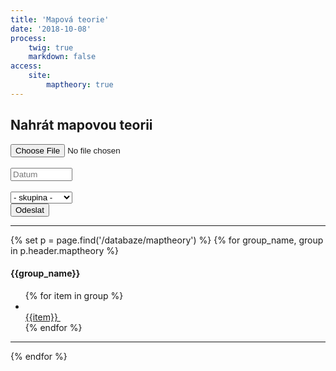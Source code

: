 ```yaml
---
title: 'Mapová teorie'
date: '2018-10-08'
process:
    twig: true
    markdown: false
access:
    site:
        maptheory: true
---
```


<form id="mapTheoryForm" enctype="multipart/form-data" method="post">
<div class="pure-g">
        <div class="pure-u-1">
            <h2>Nahrát mapovou teorii</h2>
        </div>
        <div class="pure-u-1 pure-u-md-1-2">
            <div>
                <input type="file" name="PDF" accept="application/pdf" required oninvalid="this.setCustomValidity('Nahrejte soubor ve formátu PDF.')" oninput="setCustomValidity('')" >
            </div>
            <br>
            <div>
                <input type="text" name="date" placeholder="Datum" list="dateList" style="width: 7.45em;" pattern="(?:19|20)[0-9]{2}-(?:(?:0[1-9]|1[0-2])-(?:0[1-9]|1[0-9]|2[0-9])|(?:(?!02)(?:0[1-9]|1[0-2])-(?:30))|(?:(?:0[13578]|1[02])-31))" required title="formát yyyy-mm-dd" oninvalid=" this.setCustomValidity('Vyplňte datum ve formátu yyyy-mm-dd')" oninput="setCustomValidity('')" autocomplete="off">
                <datalist id="dateList">
                    <option value="{{ "now"|date("Y-m-d") }}">
                </datalist>  
            </div>  
            <br>
            <div>
                <select name="group" style="width: 7.45em;" required oninvalid=" this.setCustomValidity('Vyberte skupinu')" oninput="setCustomValidity('')">
                    <option value="" disabled selected>- skupina -</option>
                    <option value="pulci2">Pulci 2</option>
                    <option value="zaci1">Žáci 1</option>
                    <option value="zaci2">Žáci 2</option>
                    <option value="dorost">Dorost +</option>
                </select> 
            </div> 
        </div>
        <div class="pure-u-1 pure-u-md-1-2">
            <button type="submit" id="sendForm">Odeslat</button>
            <div id="response"></div>
        </div>
</div>
</form>
        <hr>

{% set p = page.find('/databaze/maptheory') %}
{% for group_name, group in p.header.maptheory %}
    <section>
    <h4>{{group_name}}</h4>
        <ul>
        {% for item in group %}  
                    <li>            
                        <a href="{{base_url_absolute}}/databaze/maptheory/{{item}}" target="_blank">
                            {{item}}
                        </a> &nbsp;
                    <span class="maptheory--delete" data-group="{{group_name}}" data-name="{{item}}" style="cursor:pointer;"> 
                        <i class="fa fa-times" aria-hidden="true"></i>
                    </span>
                    </li>
        {% endfor %}
        </ul>
    </section>
    <hr>
{% endfor %}


<script>
    $("#mapTheoryForm").submit(function(e){
        e.preventDefault(); 
        e.stopPropagation();
        var submitButton = document.getElementById("sendForm");
        var responseDiv = document.getElementById("response");
        submitButton.style.display = "none";
        responseDiv.innerHTML = '<br><i class="fa fa-spinner fa-pulse fa-3x" aria-hidden="true"></i> Náhrávám se soubor mapové teorie.';
        responseDiv.style.color = "black";
          var mapTheoryForm = new FormData(document.getElementById("mapTheoryForm"));
          $.ajax({
              url: "/php/mapt/savemapt",
              type: "POST",
              data: mapTheoryForm,
              processData: false,
              contentType: false,
              success: function (){
                  responseDiv.innerHTML = "<br>Úspěšně uloženo";
                  responseDiv.style.color = "green";
                  setTimeout(function(){ 
                     responseDiv.innerHTML = ""; 
                     }, 3000);  window.location.replace(location.href);
              },
              error: function (xhr, desc, err){
                submitButton.style.display = "block";
                responseDiv.innerHTML = "<br>CHYBA!!<br>" + xhr.responseText;
                responseDiv.style.color = "red";
                console.log(err);
                console.log(desc);
                console.log(xhr);
              }
          });
      });


    $(".maptheory--delete").click( function(e){
        e.stopPropagation();
        if (confirm("Odstranit soubor mapové teorie?") == true) {
            var deleteLi = this.parentElement;
            var deleteMapThForm = new FormData();
            deleteMapThForm.append("group", this.getAttribute("data-group") );
            deleteMapThForm.append("name", this.getAttribute("data-name") );
            $.ajax({
                url: "/php/mapt/deletemapt",
                type: "POST",
                data: deleteMapThForm,
                processData: false,
                contentType: false,
                success: function (){
                    $(deleteLi).fadeOut(1000);      
                },
                error: function (xhr, desc, err){
                    console.log(err);
                    console.log(desc);
                    console.log(xhr);
                }
            });
        }
        

    })
</script>

